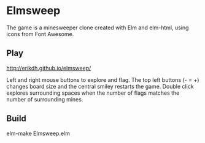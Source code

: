 # Elmsweep

The game is a minesweeper clone created with Elm and elm-html, using
icons from Font Awesome.

## Play

http://erikdh.github.io/elmsweep/

Left and right mouse buttons to explore and flag. The top left buttons
(- = +) changes board size and the central smiley restarts the
game. Double click explores surrounding spaces when the number of
flags matches the number of surrounding mines.

## Build

elm-make Elmsweep.elm
